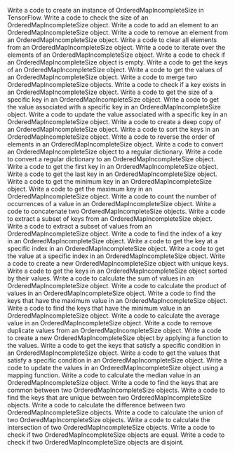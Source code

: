 Write a code to create an instance of OrderedMapIncompleteSize in TensorFlow.
Write a code to check the size of an OrderedMapIncompleteSize object.
Write a code to add an element to an OrderedMapIncompleteSize object.
Write a code to remove an element from an OrderedMapIncompleteSize object.
Write a code to clear all elements from an OrderedMapIncompleteSize object.
Write a code to iterate over the elements of an OrderedMapIncompleteSize object.
Write a code to check if an OrderedMapIncompleteSize object is empty.
Write a code to get the keys of an OrderedMapIncompleteSize object.
Write a code to get the values of an OrderedMapIncompleteSize object.
Write a code to merge two OrderedMapIncompleteSize objects.
Write a code to check if a key exists in an OrderedMapIncompleteSize object.
Write a code to get the size of a specific key in an OrderedMapIncompleteSize object.
Write a code to get the value associated with a specific key in an OrderedMapIncompleteSize object.
Write a code to update the value associated with a specific key in an OrderedMapIncompleteSize object.
Write a code to create a deep copy of an OrderedMapIncompleteSize object.
Write a code to sort the keys in an OrderedMapIncompleteSize object.
Write a code to reverse the order of elements in an OrderedMapIncompleteSize object.
Write a code to convert an OrderedMapIncompleteSize object to a regular dictionary.
Write a code to convert a regular dictionary to an OrderedMapIncompleteSize object.
Write a code to get the first key in an OrderedMapIncompleteSize object.
Write a code to get the last key in an OrderedMapIncompleteSize object.
Write a code to get the minimum key in an OrderedMapIncompleteSize object.
Write a code to get the maximum key in an OrderedMapIncompleteSize object.
Write a code to count the number of occurrences of a value in an OrderedMapIncompleteSize object.
Write a code to concatenate two OrderedMapIncompleteSize objects.
Write a code to extract a subset of keys from an OrderedMapIncompleteSize object.
Write a code to extract a subset of values from an OrderedMapIncompleteSize object.
Write a code to find the index of a key in an OrderedMapIncompleteSize object.
Write a code to get the key at a specific index in an OrderedMapIncompleteSize object.
Write a code to get the value at a specific index in an OrderedMapIncompleteSize object.
Write a code to create a new OrderedMapIncompleteSize object with unique keys.
Write a code to get the keys in an OrderedMapIncompleteSize object sorted by their values.
Write a code to calculate the sum of values in an OrderedMapIncompleteSize object.
Write a code to calculate the product of values in an OrderedMapIncompleteSize object.
Write a code to find the keys that have the maximum value in an OrderedMapIncompleteSize object.
Write a code to find the keys that have the minimum value in an OrderedMapIncompleteSize object.
Write a code to calculate the average value in an OrderedMapIncompleteSize object.
Write a code to remove duplicate values from an OrderedMapIncompleteSize object.
Write a code to create a new OrderedMapIncompleteSize object by applying a function to the values.
Write a code to get the keys that satisfy a specific condition in an OrderedMapIncompleteSize object.
Write a code to get the values that satisfy a specific condition in an OrderedMapIncompleteSize object.
Write a code to update the values in an OrderedMapIncompleteSize object using a mapping function.
Write a code to calculate the median value in an OrderedMapIncompleteSize object.
Write a code to find the keys that are common between two OrderedMapIncompleteSize objects.
Write a code to find the keys that are unique between two OrderedMapIncompleteSize objects.
Write a code to calculate the difference between two OrderedMapIncompleteSize objects.
Write a code to calculate the union of two OrderedMapIncompleteSize objects.
Write a code to calculate the intersection of two OrderedMapIncompleteSize objects.
Write a code to check if two OrderedMapIncompleteSize objects are equal.
Write a code to check if two OrderedMapIncompleteSize objects are disjoint.